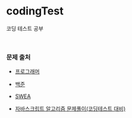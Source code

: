 # codingTest

코딩 테스트 공부

<br>

### 문제 출처 

* [프로그래머](https://programmers.co.kr/learn/challenges)

* [백준](https://www.acmicpc.net/)

* [SWEA](https://swexpertacademy.com/main/main.do)

* [자바스크립트 알고리즘 문제풀이(코딩테스트 대비)](https://www.inflearn.com/course/%EC%9E%90%EB%B0%94%EC%8A%A4%ED%81%AC%EB%A6%BD%ED%8A%B8-%EC%95%8C%EA%B3%A0%EB%A6%AC%EC%A6%98-%EB%AC%B8%EC%A0%9C%ED%92%80%EC%9D%B4/dashboard)
